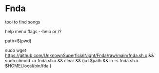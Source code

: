 # Fnda
tool to find songs

help menu flags --help or /?

path=$(pwd)

sudo wget https://github.com/UnknownSuperficialNight/Fnda/raw/main/fnda.sh.x && sudo chmod +x fnda.sh.x && clear && (cd $path && ln -s fnda.sh.x $HOME/.local/bin/fda )
